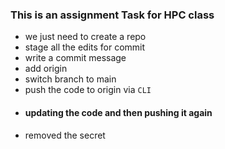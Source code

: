 ### This is an assignment Task for HPC class 
* we just need to create a repo 
* stage all the edits for commit
* write a commit message   
* add origin
* switch branch to main
* push the code to origin via `CLI` 
* #### updating the code and then pushing it again 
* removed the secret